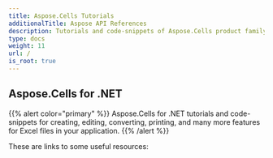 ```yaml
---
title: Aspose.Cells Tutorials
additionalTitle: Aspose API References
description: Tutorials and code-snippets of Aspose.Cells product family. It includes basic and advance tutorials of usage of Aspose.Cells.
type: docs
weight: 11
url: /
is_root: true
---
```


## Aspose.Cells for .NET
{{% alert color="primary" %}}
Aspose.Cells for .NET tutorials and code-snippets for creating, editing, converting, printing, and many more features for Excel files in your application. 
{{% /alert %}}

These are links to some useful resources:
 


